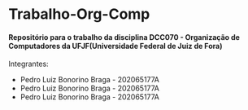 # Trabalho-Org-Comp

#### Repositório para o trabalho da disciplina DCC070 - Organização de Computadores da UFJF(Universidade Federal de Juiz de Fora)

Integrantes:
- Pedro Luiz Bonorino Braga - 202065177A
- Pedro Luiz Bonorino Braga - 202065177A
- Pedro Luiz Bonorino Braga - 202065177A

